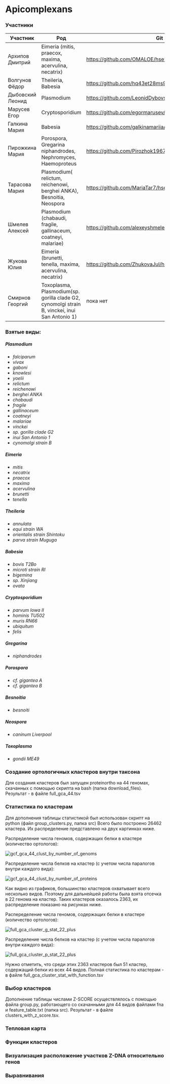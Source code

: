 # Apicomplexans
<h3> Участники </h3>

| Участник  | Род | Git | 
|---|---|---|
| Архипов Дмитрий  |Eimeria (mitis, praecox, maxima, acervulina, necatrix) | https://github.com/OMALOE/hse22_project_bioinf |
| Волгунов Фёдор   | Theileria, Babesia |https://github.com/hq43et28ms9z/hse22_project |
| Дыбовский Леонид  | Plasmodium | https://github.com/LeonidDybovskij/hse_project_plasmodium |
| Марусев Егор  | Cryptosporidium    | https://github.com/egormarusev/hse22_project_bio.git |
| Галкина Мария  | Babesia| https://github.com/galkinamariia/hse22_project |
| Пирожкина Мария  |Porospora, Gregarina niphandrodes, Nephromyces, Haemoproteus  | https://github.com/Pirozhok1967/hse22_project |
| Тарасова Мария  |Plasmodium( relictum, reichenowi, berghei ANKA), Besnoitia, Neospora   | https://github.com/MariaTar7/hse22_project/ |
| Шмелев Алексей |Plasmodium (chabaudi, fragile, gallinaceum, coatneyi, malariae)| https://github.com/alexeyshmelev/hse22_project |
| Жукова Юлия  | Eimeria   (brunetti,  tenella, maxima, acervulina, necatrix)    | https://github.com/ZhukovaJul/hse22_project.git |
| Смирнов Георгий  |Toxoplasma, Plasmodium(sp. gorilla clade G2, cynomolgi strain B, vinckei, inui San Antonio 1) | пока нет |

<h3> Взятые виды: </h3>

##### *Plasmodium*
 * *falciparum*
 * *vivax*
 * *gaboni*
 * *knowlesi*
 * *yoelii*
 * *relictum*
 * *reichenowi*
 * *berghei ANKA*
 * *chabaudi*
 * *fragile*
 * *gallinaceum*
 * *coatneyi*
 * *malariae*
 * *vinckei*
 * *sp. gorilla clade G2*
 * *inui San Antonio 1*
 * *cynomolgi strain B*
##### *Eimeria*
 * *mitis*
 * *necatrix*
 * *praecox*
 * *maxima*
 * *acervulina*
 * *brunetti*
 * *tenella*
##### *Theileria*
 * *annulata*
 * *equi strain WA*
 * *orientalis strain Shintoku*
 * *parva strain Muguga*
##### *Babesia*
 * *bovis T2Bo*
 * *microti strain RI*
 * *bigemina*
 * *sp. Xinjiang*
 * *ovata*
##### *Cryptosporidium*
 * *parvum Iowa II*
 * *hominis TU502*
 * *muris RN66*
 * *ubiquitum*
 * *felis*
##### *Gregarina*
 * *niphandrodes*
##### *Porospora*
 * *cf. gigantea A*
 * *cf. gigantea B*
##### *Besnoitia*
 * *besnoiti*
##### *Neospora*
 * *caninum Liverpool*
##### *Toxoplasma*
 * *gondii ME49*


<h3> Создание ортологичных кластеров внутри таксона </h3> 
Для создания кластеров был запущен proteinortho на 44 геномах, скачанных с помощью скрипта на bash (папка download_files).
Результат - в файле full_gca_44.tsv

<h3> Статистика по кластерам  </h3> 
Для дополнения таблицы статистикой был использован скрипт на python (файл group_clusters.py, папка src)
Всего было построено 26462 кластера. Их распределение представлено на двух картинках ниже.

Распределение числа геномов, содержащих белки в кластере (количество ортологов):

![gcf_gca_44_clust_by_number_of_genoms](https://user-images.githubusercontent.com/60808642/174497142-7afd4c5f-5239-4322-ba56-fbc879cc2ae9.png)

Распределение числа белков на кластер (с учетом числа паралогов внутри каждого вида):

![gcf_gca_44_clust_by_number_of_proteins](https://user-images.githubusercontent.com/60808642/174497029-1004d50f-6a03-4200-b6c4-a88ddbb0a272.png)

Как видно из графиков, большинство кластеров охватывает всего несколько видов. Поэтому для дальнейшей работы была взята отсечка в 22 генома на кластер. Таких кластеров оказалось 2363, их распределение показано на рисунках ниже.

Распеределение числа геномов, содержащих белки в кластере (количество ортологов):

![full_gca_cluster_g_stat_22_plus](https://user-images.githubusercontent.com/60808642/174497118-0f541621-4200-4005-905a-33f4077524ed.png)

Распределение числа белков на кластер (с учетом числа паралогов внутри каждого вида):

![full_gca_cluster_p_stat_22_plus](https://user-images.githubusercontent.com/60808642/174497123-52c7d0ce-a3b0-4509-bb29-ebb24ddcb8b3.png)

Нужно отметить, что среди этих 2363 кластеров был 51 кластер, содержащий белки из всех 44 видов.
Полная статистика по кластерам - в файле full_gca_cluster_stat_with_function.tsv

<h3> Выбор кластеров </h3> 

Дополнение таблицы числами Z-SCORE осуществлялось с помощью файла group.py, работающего со скачанными для 44 видов файлами fna и feature_table.txt (папка src). Результат - в файле clusters_with_z_score.tsv.

<h3> Тепловая карта  </h3> 

<h3> Функции кластеров </h3> 

<h3> Визуализация расположение участков Z-DNA относительно генов </h3> 

<h3> Выравнивания </h3> 
